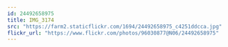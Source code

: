 ```yaml
---
id: 24492658975
title: IMG_3174
src: "https://farm2.staticflickr.com/1694/24492658975_c4251ddcca.jpg"
flickr_url: "https://www.flickr.com/photos/96030877@N06/24492658975"
---
```

